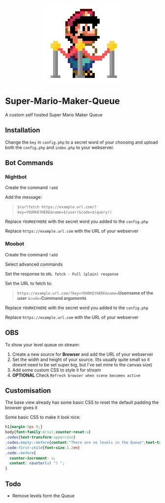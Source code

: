 <p align="center" style="text-align:center"><img width="256" height="256" src="https://raw.githubusercontent.com/taskinoz/Super-Mario-Maker-Queue/master/img/Mario%20Queue.png" alt="Titanfall Twitch Integration" /></p>

# Super-Mario-Maker-Queue
A custom self hosted Super Mario Maker Queue

## Installation

Change the `key` in `config.php` to a secret word of your choosing and upload both the `config.php` and `index.php` to your webserver.

## Bot Commands

### Nightbot
Create the command `!add`

Add the message:
 >`$(urlfetch https://example.url.com/?key=YOURKEYHERE&name=$(user)&code=$(query))`

Replace `YOURKEYHERE` with the secret word you added to the `config.php`

Replace `https://example.url.com` with the URL of your webserver

### Moobot
Create the command `!add`

Select advanced commands

Set the response to `URL fetch - Full (plain) response`

Set the URL to fetch to:
>`​https://example.url.com/?key=YOURKEYHERE&name=​` **Username of the user** `&code=​` **Command arguments**

Replace `YOURKEYHERE` with the secret word you added to the `config.php`

Replace `https://example.url.com` with the URL of your webserver

## OBS

To show your level queue on stream:

1. Create a new source for **Browser** and add the URL of your webserver
2. Set the width and height of your source. (Its usually quite small so it doesnt need to be set super big, but I've set mine to the canvas size)
3. Add some custom CSS to style it for stream
4. **OPTIONAL** Check `Refresh browser when scene becomes active`

## Customisation

The base view already has some basic CSS to reset the default padding the browser gives it

Some basic CSS to make it look nice:
```CSS
h1{margin:5px 0;}
body{font-family:Arial;counter-reset:a}
.codes{text-transform:uppercase}
.codes:empty::before{content:"There are no levels in the Queue";text-transform: none}
.code:first-child{font-size:1.2em}
.code::before{
  counter-increment: a;
  content: counter(a) ") ";
}
```

## Todo

 - Remove levels form the Queue
